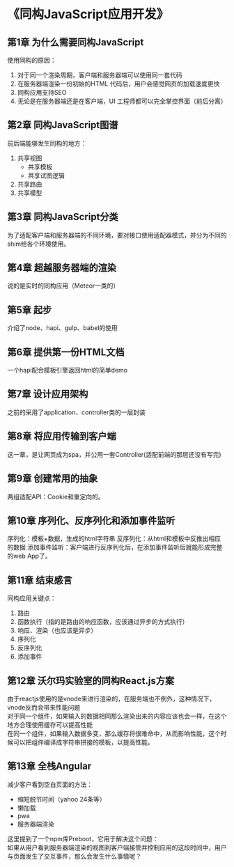 # 《同构JavaScript应用开发》
## 第1章 为什么需要同构JavaScript
使用同构的原因：
1. 对于同一个渲染周期，客户端和服务器端可以使用同一套代码
2. 在服务器端渲染一份初始的HTML 代码后，用户会感觉网页的加载速度更快
3. 同构应用支持SEO
4. 无论是在服务器端还是在客户端，UI 工程师都可以完全掌控界面（前后分离）

## 第2章 同构JavaScript图谱
前后端能够发生同构的地方：
1. 共享视图
    * 共享模板
    * 共享试图逻辑
2. 共享路由
3. 共享模型

## 第3章 同构JavaScript分类
为了适配客户端和服务器端的不同环境，要对接口使用适配器模式，并分为不同的shim给各个环境使用。

## 第4章 超越服务器端的渲染
说的是实时的同构应用（Meteor一类的）

## 第5章 起步
介绍了node、hapi、gulp、babel的使用

## 第6章 提供第一份HTML文档
一个hapi配合模板引擎返回html的简单demo

## 第7章 设计应用架构
之前的采用了application、controller类的一层封装
 
## 第8章 将应用传输到客户端
这一章，是让网页成为spa，并公用一套Controller(适配前端的那层还没有写完)

## 第9章 创建常用的抽象
两组适配API：Cookie和重定向的。

## 第10章 序列化、反序列化和添加事件监听
序列化：模板+数据，生成的html字符串
反序列化：从html和模板中反推出相应的数据
添加事件监听：客户端进行反序列化后，在添加事件监听后就能形成完整的web App了。

## 第11章 结束感言
同构应用关键点：
1. 路由
2. 函数执行（指的是路由的响应函数，应该通过异步的方式执行）
3. 响应、渲染（也应该是异步）
4. 序列化
5. 反序列化
6. 添加事件

## 第12章 沃尔玛实验室的同构React.js方案
由于reactjs使用的是vnode来进行渲染的，在服务端也不例外，这种情况下，vnode反而会带来性能问题<br>
对于同一个组件，如果输入的数据相同那么渲染出来的内容应该也会一样，在这个地方合理使用缓存可以提高性能<br>
在同一个组件，如果输入数据多变，那么缓存将很难命中，从而影响性能，这个时候可以把组件编译成字符串拼接的模板，以提高性能。


## 第13章 全栈Angular
减少客户看到空白页面的方法：
* 缩短脱节时间（yahoo 24条等）
* 懒加载 
* pwa
* 服务器端渲染

这里提到了一个npm库Preboot，它用于解决这个问题：<br>
如果从用户看到服务器端渲染的视图到客户端接管并控制应用的这段时间中，用户与页面发生了交互事件，那么会发生什么事情呢？